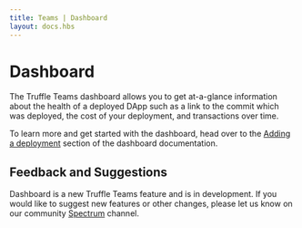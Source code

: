 ```yaml
---
title: Teams | Dashboard
layout: docs.hbs
---
```


# Dashboard

The Truffle Teams dashboard allows you to get at-a-glance information about the health of a deployed DApp such as a link to the commit which was deployed, the cost of your deployment, and transactions over time.

To learn more and get started with the dashboard, head over to the <a href="/docs/teams/dashboard/adding-a-deployment">Adding a deployment</a> section of the dashboard documentation.

## Feedback and Suggestions

Dashboard is a new Truffle Teams feature and is in development. If you would like to suggest new features or other changes, please let us know on our community <a href="https://spectrum.chat/trufflesuite/truffle-teams" target="_blank">Spectrum</a> channel.
